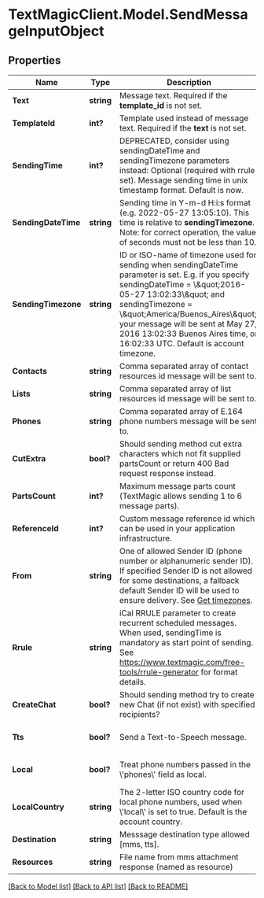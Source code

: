 # TextMagicClient.Model.SendMessageInputObject
## Properties

Name | Type | Description | Notes
------------ | ------------- | ------------- | -------------
**Text** | **string** | Message text. Required if the **template_id** is not set. | [optional] 
**TemplateId** | **int?** | Template used instead of message text. Required if the **text** is not set. | [optional] 
**SendingTime** | **int?** | DEPRECATED, consider using sendingDateTime and sendingTimezone parameters instead: Optional (required with rrule set). Message sending time in unix timestamp format. Default is now. | [optional] 
**SendingDateTime** | **string** | Sending time in Y-m-d H:i:s format (e.g. 2022-05-27 13:05:10). This time is relative to **sendingTimezone**. Note: for correct operation, the value of seconds must not be less than 10. | [optional] 
**SendingTimezone** | **string** | ID or ISO-name of timezone used for sending when sendingDateTime parameter is set. E.g. if you specify sendingDateTime &#x3D; \\\&quot;2016-05-27 13:02:33\\\&quot; and sendingTimezone &#x3D; \\\&quot;America/Buenos_Aires\\\&quot;, your message will be sent at May 27, 2016 13:02:33 Buenos Aires time, or 16:02:33 UTC. Default is account timezone. | [optional] 
**Contacts** | **string** | Comma separated array of contact resources id message will be sent to. | [optional] 
**Lists** | **string** | Comma separated array of list resources id message will be sent to. | [optional] 
**Phones** | **string** | Comma separated array of E.164 phone numbers message will be sent to. | [optional] 
**CutExtra** | **bool?** | Should sending method cut extra characters which not fit supplied partsCount or return 400 Bad request response instead. | [optional] [default to false]
**PartsCount** | **int?** | Maximum message parts count (TextMagic allows sending 1 to 6 message parts). | [optional] 
**ReferenceId** | **int?** | Custom message reference id which can be used in your application infrastructure. | [optional] 
**From** | **string** | One of allowed Sender ID (phone number or alphanumeric sender ID). If specified Sender ID is not allowed for some destinations, a fallback default Sender ID will be used to ensure delivery. See [Get timezones](https://docs.textmagic.com/#tag/Sender-IDs). | [optional] 
**Rrule** | **string** | iCal RRULE parameter to create recurrent scheduled messages. When used, sendingTime is mandatory as start point of sending. See https://www.textmagic.com/free-tools/rrule-generator for format details. | [optional] 
**CreateChat** | **bool?** | Should sending method try to create new Chat (if not exist) with specified recipients? | [optional] [default to false]
**Tts** | **bool?** | Send a Text-to-Speech message. | [optional] [default to false]
**Local** | **bool?** | Treat phone numbers passed in the \\&#39;phones\\&#39; field as local. | [optional] [default to false]
**LocalCountry** | **string** | The 2-letter ISO country code for local phone numbers, used when \\&#39;local\\&#39; is set to true. Default is the account country. | [optional] 
**Destination** | **string** | Messsage destination type allowed [mms, tts]. | [optional] 
**Resources** | **string** | File name from mms attachment response (named as resource) | [optional] 

[[Back to Model list]](../README.md#documentation-for-models) [[Back to API list]](../README.md#documentation-for-api-endpoints) [[Back to README]](../README.md)

